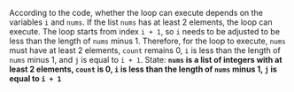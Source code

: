 According to the code, whether the loop can execute depends on the variables `i` and `nums`. If the list `nums` has at least 2 elements, the loop can execute. The loop starts from index `i + 1`, so `i` needs to be adjusted to be less than the length of `nums` minus 1. Therefore, for the loop to execute, `nums` must have at least 2 elements, `count` remains 0, `i` is less than the length of `nums` minus 1, and `j` is equal to `i + 1`.
State: **`nums` is a list of integers with at least 2 elements, `count` is 0, `i` is less than the length of `nums` minus 1, `j` is equal to `i + 1`**